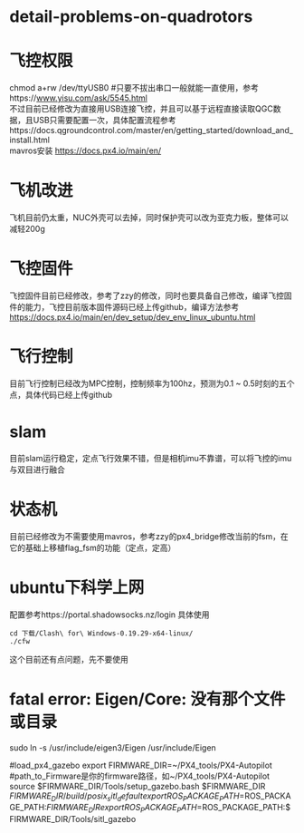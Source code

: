# detail-problems-on-quadrotors

# 飞控权限  
chmod a+rw /dev/ttyUSB0 #只要不拔出串口一般就能一直使用，参考https://www.yisu.com/ask/5545.html  
不过目前已经修改为直接用USB连接飞控，并且可以基于远程直接读取QGC数据，且USB只需要配置一次，具体配置流程参考https://docs.qgroundcontrol.com/master/en/getting_started/download_and_install.html  
mavros安装
https://docs.px4.io/main/en/  
# 飞机改进
飞机目前仍太重，NUC外壳可以去掉，同时保护壳可以改为亚克力板，整体可以减轻200g
# 飞控固件
飞控固件目前已经修改，参考了zzy的修改，同时也要具备自己修改，编译飞控固件的能力，飞控目前版本固件源码已经上传github，编译方法参考  
https://docs.px4.io/main/en/dev_setup/dev_env_linux_ubuntu.html  

# 飞行控制
目前飞行控制已经改为MPC控制，控制频率为100hz，预测为0.1 ~ 0.5时刻的五个点，具体代码已经上传github

# slam
目前slam运行稳定，定点飞行效果不错，但是相机imu不靠谱，可以将飞控的imu与双目进行融合

# 状态机
目前已经修改为不需要使用mavros，参考zzy的px4_bridge修改当前的fsm，在它的基础上移植flag_fsm的功能（定点，定高）

# ubuntu下科学上网
配置参考https://portal.shadowsocks.nz/login 
具体使用  
```
cd 下载/Clash\ for\ Windows-0.19.29-x64-linux/  
./cfw
```

这个目前还有点问题，先不要使用

# fatal error: Eigen/Core: 没有那个文件或目录
sudo ln -s /usr/include/eigen3/Eigen /usr/include/Eigen

#load_px4_gazebo
export FIRMWARE_DIR=~/PX4_tools/PX4-Autopilot #path_to_Firmware是你的firmware路径，如~/PX4_tools/PX4-Autopilot
source $FIRMWARE_DIR/Tools/setup_gazebo.bash $FIRMWARE_DIR $FIRMWARE_DIR/build/posix_sitl_default
export ROS_PACKAGE_PATH=$ROS_PACKAGE_PATH:$FIRMWARE_DIR
export ROS_PACKAGE_PATH=$ROS_PACKAGE_PATH:$FIRMWARE_DIR/Tools/sitl_gazebo

